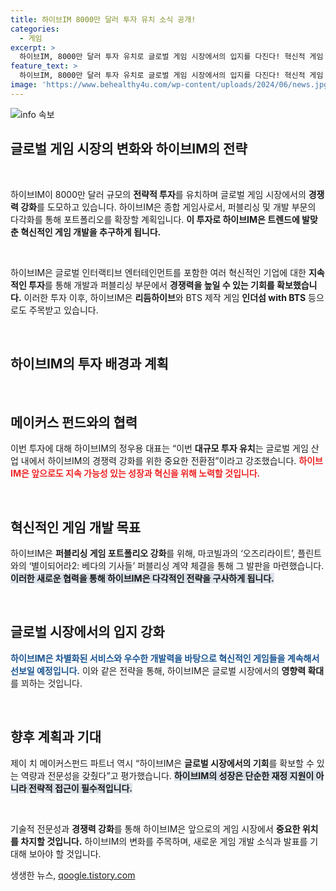 ```yaml
---
title: 하이브IM 8000만 달러 투자 유치 소식 공개!
categories:
  - 게임
excerpt: >
  하이브IM, 8000만 달러 투자 유치로 글로벌 게임 시장에서의 입지를 다진다! 혁신적 게임 개발로 차별화된 서비스 제공을 목표로, 새로운 경쟁력을 갖춘 종합 게임사로 발돋움하겠다는 포부를 밝혔다. 클릭하세요!
feature_text: >
  하이브IM, 8000만 달러 투자 유치로 글로벌 게임 시장에서의 입지를 다진다! 혁신적 게임 개발로 차별화된 서비스 제공을 목표로, 새로운 경쟁력을 갖춘 종합 게임사로 발돋움하겠다는 포부를 밝혔다. 클릭하세요!
image: 'https://www.behealthy4u.com/wp-content/uploads/2024/06/news.jpg'
---
```


<p><img src="https://www.behealthy4u.com/wp-content/uploads/2024/06/news.jpg" alt="info 속보" /></p>

<h2 data-ke-size="size26">글로벌 게임 시장의 변화와 하이브IM의 전략</h2>

<p data-ke-size="size16">&nbsp;</p>

<p>하이브IM이 8000만 달러 규모의 <strong>전략적 투자</strong>를 유치하며 글로벌 게임 시장에서의 <strong>경쟁력 강화</strong>를 도모하고 있습니다. 하이브IM은 종합 게임사로서, 퍼블리싱 및 개발 부문의 다각화를 통해 포트폴리오를 확장할 계획입니다. <strong>이 투자로 하이브IM은 트렌드에 발맞춘 혁신적인 게임 개발을 추구하게 됩니다.</strong>  </p>

<p data-ke-size="size16">&nbsp;</p>

<p>하이브IM은 글로벌 인터랙티브 엔터테인먼트를 포함한 여러 혁신적인 기업에 대한 <strong>지속적인 투자</strong>를 통해 개발과 퍼블리싱 부문에서 <strong>경쟁력을 높일 수 있는 기회를 확보했습니다.</strong> 이러한 투자 이후, 하이브IM은 <strong>리듬하이브</strong>와 BTS 제작 게임 <strong>인더섬 with BTS</strong> 등으로도 주목받고 있습니다.  </p>

<p data-ke-size="size16">&nbsp;</p>

<h2 data-ke-size="size26">하이브IM의 투자 배경과 계획</h2>

<p data-ke-size="size16">&nbsp;</p>

<h2 data-ke-size="size26">메이커스 펀드와의 협력</h2>

<p>이번 투자에 대해 하이브IM의 정우용 대표는 “이번 <strong>대규모 투자 유치</strong>는 글로벌 게임 산업 내에서 하이브IM의 경쟁력 강화를 위한 중요한 전환점”이라고 강조했습니다. <b><span style="color: #ee2323;">하이브IM은 앞으로도 지속 가능성 있는 성장과 혁신을 위해 노력할 것입니다.</span></b></p>

<p data-ke-size="size16">&nbsp;</p>

<h2 data-ke-size="size26">혁신적인 게임 개발 목표</h2>

<p>하이브IM은 <strong>퍼블리싱 게임 포트폴리오 강화</strong>를 위해, 마코빌과의 ‘오즈리라이트’, 플린트와의 ‘별이되어라2: 베다의 기사들’ 퍼블리싱 계약 체결을 통해 그 발판을 마련했습니다. <b><span style="background-color: #21538527;">이러한 새로운 협력을 통해 하이브IM은 다각적인 전략을 구사하게 됩니다.</span></b>  </p>

<p data-ke-size="size16">&nbsp;</p>

<h2 data-ke-size="size26">글로벌 시장에서의 입지 강화</h2>

<p><b><span style="color: #1a5490;">하이브IM은 <strong>차별화된 서비스</strong>와 <strong>우수한 개발력</strong>을 바탕으로 혁신적인 게임들을 계속해서 선보일 예정입니다.</span></b> 이와 같은 전략을 통해, 하이브IM은 글로벌 시장에서의 <strong>영향력 확대</strong>를 꾀하는 것입니다.  </p>

<p data-ke-size="size16">&nbsp;</p>

<h2 data-ke-size="size26">향후 계획과 기대</h2>

<p>제이 치 메이커스펀드 파트너 역시 “하이브IM은 <strong>글로벌 시장에서의 기회</strong>를 확보할 수 있는 역량과 전문성을 갖췄다”고 평가했습니다. <b><span style="background-color: #21538527;">하이브IM의 성장은 단순한 재정 지원이 아니라 전략적 접근이 필수적입니다.</span></b>  </p>

<p data-ke-size="size16">&nbsp;</p>

<p>기술적 전문성과 <strong>경쟁력 강화</strong>를 통해 하이브IM은 앞으로의 게임 시장에서 <strong>중요한 위치를 차지할 것입니다.</strong> 하이브IM의 변화를 주목하며, 새로운 게임 개발 소식과 발표를 기대해 보아야 할 것입니다.</p>
생생한 뉴스, <a href="https://qoogle.tistory.com" rel="dofollow">qoogle.tistory.com</a>


